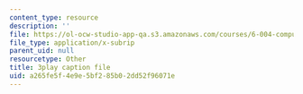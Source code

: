 ```yaml
---
content_type: resource
description: ''
file: https://ol-ocw-studio-app-qa.s3.amazonaws.com/courses/6-004-computation-structures-spring-2017/a265fe5f4e9e5bf285b02dd52f96071e_xd35dftjRrc.vtt
file_type: application/x-subrip
parent_uid: null
resourcetype: Other
title: 3play caption file
uid: a265fe5f-4e9e-5bf2-85b0-2dd52f96071e
---
```

